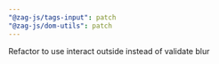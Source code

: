```yaml
---
"@zag-js/tags-input": patch
"@zag-js/dom-utils": patch
---
```


Refactor to use interact outside instead of validate blur
